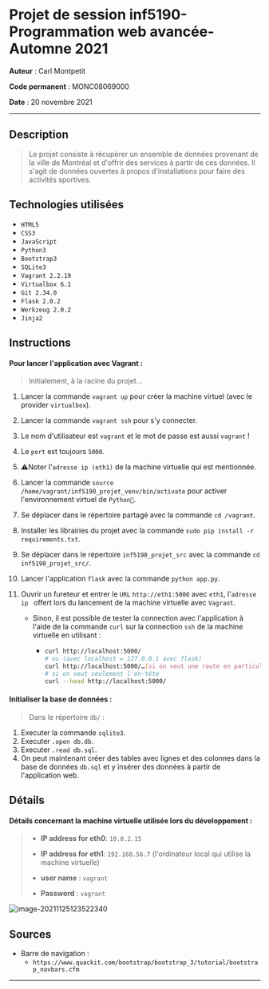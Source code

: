 # Projet de session inf5190-Programmation web avancée-Automne 2021

**Auteur** : 
Carl Montpetit

**Code permanent** : 
MONC08069000

**Date** : 
20 novembre 2021

---
## Description
>Le projet consiste à récupérer un ensemble de données provenant de la ville de Montréal et d'offrir des services à partir de ces données. Il s'agit de données ouvertes à propos d'installations pour faire des activités sportives.
## Technologies utilisées

- `HTML5`
- `CSS3`
- `JavaScript`
- `Python3`
- `Bootstrap3`
- `SQLite3`
- `Vagrant 2.2.19`
- `Virtualbox 6.1`
- `Git 2.34.0`
- `Flask 2.0.2`
- `Werkzeug 2.0.2`
- `Jinja2`

## Instructions

#### Pour lancer l'application avec **Vagrant** :

> Initialement, à la racine du projet…

1. Lancer la commande `vagrant up` pour créer la machine virtuel (avec le provider `virtualbox`).

2. Lancer la commande `vagrant ssh` pour s'y connecter.

2. Le nom d'utilisateur est `vagrant` et le mot de passe est aussi `vagrant` !

2. Le `port` est toujours `5000`.

3. ⚠️Noter l'`adresse ip (eth1)` de la machine virtuelle qui est mentionnée.

4. Lancer la commande `source /home/vagrant/inf5190_projet_venv/bin/activate` pour activer l'environnement virtuel de `Python🐍`.

5. Se déplacer dans le répertoire partagé avec la commande `cd /vagrant`.

6. Installer les librairies du projet avec la commande `sudo pip install -r requirements.txt`.

7. Se déplacer dans le répertoire `inf5190_projet_src` avec la commande `cd inf5190_projet_src/`.

8. Lancer l'application `flask` avec la commande `python app.py`.

9. Ouvrir un fureteur et entrer le `URL` `http://eth1:5000` avec `eth1`, l'`adresse ip ` offert lors du lancement de la machine virtuelle avec `Vagrant`.

   - Sinon, il est possible de tester la connection avec l'application à l'aide de la commande `curl` sur la connection `ssh` de la machine virtuelle en utilisant :

     - ```zsh
       curl http://localhost:5000/
       # ou (avec localhost = 127.0.0.1 avec flask)
       curl http://localhost:5000/…(si on veut une route en particulier)
       # si on veut seulement l'en-tête 
       curl --head http://localhost:5000/
       ```

#### Initialiser la base de données :

> Dans le répertoire `db/` :

1. Executer la commande `sqlite3`.
2. Executer `.open db.db`.
3. Executer `.read db.sql`.
4. On peut maintenant créer des tables avec lignes et des colonnes dans la base de données  `db.sql` et y insérer des données  à partir de l'application web.

## Détails

#### Détails concernant la machine virtuelle utilisée lors du développement :

> - **IP address for eth0**: `10.0.2.15 `
>
> - **IP address for eth1**: `192.168.56.7` (l'ordinateur local qui utilise la machine virtuelle)
> - **user name** : `vagrant`
> - **Password** : `vagrant`

![image-20211125123522340](https://tva1.sinaimg.cn/large/008i3skNgy1gwrx0e7y4tj31440tmdnm.jpg)
## Sources
- Barre de navigation :
  - `https://www.quackit.com/bootstrap/bootstrap_3/tutorial/bootstrap_navbars.cfm`
---
